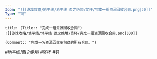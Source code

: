 ```yaml
---
Icon: "![[游戏攻略/地平线/地平线 西之绝境/奖杯/完成一组资源回收合同.png|30]]"
Type: "铜"
---
```

```ad-common-bronze-trophy
title: (Title:: "完成一组资源回收合同")
![[游戏攻略/地平线/地平线 西之绝境/奖杯/完成一组资源回收合同.png|100]]

(Comment:: "完成一名资源回收承包商的所有合同。")
```

#地平线/西之绝境 #奖杯 #铜
